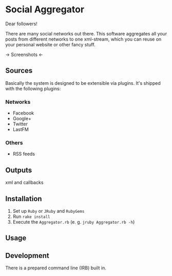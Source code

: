# Social Aggregator
Dear followers!

There are many social networks out there. This software aggregates all your posts from different networks to one xml-stream, which you can reuse on your personal website or other fancy stuff.

-> Screenshots <-

## Sources
Basically the system is designed to be extensible via plugins. It's shipped with the following plugins:

### Networks
- Facebook
- Google+
- Twitter
- LastFM

### Others
- RSS feeds

## Outputs
xml and callbacks

## Installation
1. Set up `Ruby` or `JRuby` and `RubyGems`
2. Run `rake install`
3. Execute the `Aggregator.rb` (e. g. `jruby Aggregator.rb -h`)

## Usage

## Development
There is a prepared command line (IRB) built in.